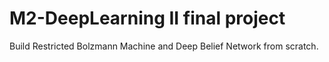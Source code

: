 # M2-DeepLearning II final project

Build Restricted Bolzmann Machine and Deep Belief Network from scratch.
